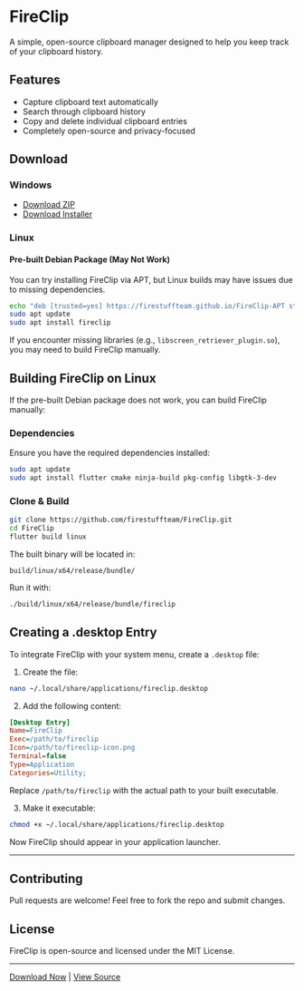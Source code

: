 # FireClip

A simple, open-source clipboard manager designed to help you keep track of your clipboard history.

## Features
- Capture clipboard text automatically
- Search through clipboard history
- Copy and delete individual clipboard entries
- Completely open-source and privacy-focused

## Download

### Windows
- [Download ZIP](https://github.com/firestuffteam/FireClip/releases/latest)
- [Download Installer](https://github.com/firestuffteam/FireClip/releases/latest)

### Linux
#### **Pre-built Debian Package (May Not Work)**
You can try installing FireClip via APT, but Linux builds may have issues due to missing dependencies.

```bash
echo "deb [trusted=yes] https://firestuffteam.github.io/FireClip-APT stable main" | sudo tee /etc/apt/sources.list.d/fireclip.list
sudo apt update
sudo apt install fireclip
```

If you encounter missing libraries (e.g., `libscreen_retriever_plugin.so`), you may need to build FireClip manually.

## **Building FireClip on Linux**
If the pre-built Debian package does not work, you can build FireClip manually:

### **Dependencies**
Ensure you have the required dependencies installed:
```bash
sudo apt update
sudo apt install flutter cmake ninja-build pkg-config libgtk-3-dev
```

### **Clone & Build**
```bash
git clone https://github.com/firestuffteam/FireClip.git
cd FireClip
flutter build linux
```

The built binary will be located in:
```
build/linux/x64/release/bundle/
```
Run it with:
```bash
./build/linux/x64/release/bundle/fireclip
```

## **Creating a .desktop Entry**
To integrate FireClip with your system menu, create a `.desktop` file:

1. Create the file:
```bash
nano ~/.local/share/applications/fireclip.desktop
```

2. Add the following content:
```ini
[Desktop Entry]
Name=FireClip
Exec=/path/to/fireclip
Icon=/path/to/fireclip-icon.png
Terminal=false
Type=Application
Categories=Utility;
```
Replace `/path/to/fireclip` with the actual path to your built executable.

3. Make it executable:
```bash
chmod +x ~/.local/share/applications/fireclip.desktop
```

Now FireClip should appear in your application launcher.

---

## **Contributing**
Pull requests are welcome! Feel free to fork the repo and submit changes.

## **License**
FireClip is open-source and licensed under the MIT License.

---

[Download Now](https://github.com/firestuffteam/FireClip/releases/latest) | [View Source](https://github.com/firestuffteam/FireClip)

